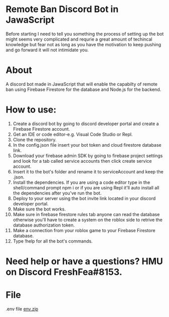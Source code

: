 # Remote Ban Discord Bot in JawaScript

Before starting I need to tell you something the process of setting up the bot might seems very complicated and requrie a great amount of techincal knowledge but fear not as long as you have the motivation to keep pushing and go forward it will not intimidate you.
# About

A discord bot made in JawaScript that will enable the capabilty of remote ban using Firebase Firestore for the database and Node.js for the backend.

# How to use:

1. Create a discord bot by going to discord developer portal and create a Firebase Firestore account.
2. Get an IDE or code editor-e.g. Visual Code Studio or Repl.
3. Clone the repository.
4. In the config.json file insert your bot token and cloud firestore database link.
5. Download your firebase admin SDK by going to firebase project settings and look for a tab called service accounts then click create service account.
6. Insert it to the bot's folder and rename it to serviceAccount and keep the .json.
7. Install the dependencies. If you are using a code editor type in the shell/command prompt npm i or if you are using Repl it'll auto install all the dependencies after you've run the bot.
8. Deploy to your server using the bot invite link located in your discord developer portal.
9. Make sure the bot works.
10. Make sure in firebase firestore rules tab anyone can read the database otherwise you'll have to create a system on the roblox side to retrive the database authorization token.
11. Make a connection from your roblox game to your Firebase Firestore database.
12. Type !help for all the bot's commands.

# Need help or have a questions? HMU on Discord FreshFea#8153.

# File
.env file
[env.zip](https://github.com/Atma1/remote-ban-discord-bot-in-jawascript/files/6277583/env.zip)
